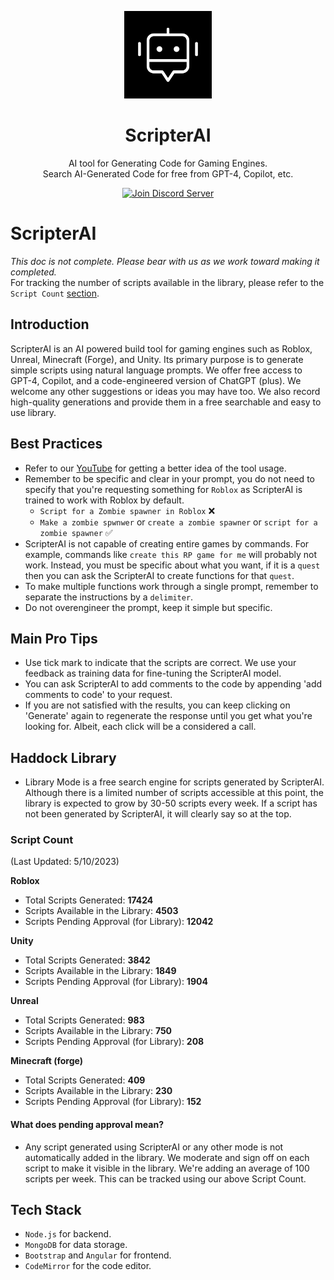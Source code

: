 <p align="center">
  <picture>
    <source media="(prefers-color-scheme: dark)" srcset="https://github.com/asaxena0824/ScripterAI/blob/main/RSA_6.png?raw=true" height="140">
    <img alt="logo" src="https://github.com/asaxena0824/ScripterAI/blob/main/RSA_6.png?raw=true" height="140">
  </picture>
  <h1 align="center">ScripterAI</h1>
  <p align="center">AI tool for Generating Code for Gaming Engines. <br> Search AI-Generated Code for free from GPT-4, Copilot, etc.</p>
</p>


<div align="center">

[![Join Discord Server](https://img.shields.io/badge/discord%20community-join-blue)](https://discord.gg/Km4rKqWav6)

</div><p>


# ScripterAI

<i> This doc is not complete. Please bear with us as we work toward making it completed.</i> <br>
For tracking the number of scripts available in the library, please refer to the `Script Count` [section](https://github.com/asaxena0824/ScripterAI#script-count). <br>

## Introduction

ScripterAI is an AI powered build tool for gaming engines such as Roblox, Unreal, Minecraft (Forge), and Unity. Its primary purpose is to generate simple scripts using natural language prompts. We offer free access to GPT-4, Copilot, and a code-engineered version of ChatGPT (plus). We welcome any other suggestions or ideas you may have too. We also record high-quality generations and provide them in a free searchable and easy to use library.

## Best Practices

* Refer to our [YouTube](https://www.youtube.com/@haddockai) for getting a better idea of the tool usage. 
* Remember to be specific and clear in your prompt, you do not need to specify that you're requesting something for ```Roblox``` as ScripterAI is trained to work with Roblox by default.
  * ```Script for a Zombie spawner in Roblox``` ❌
  * ```Make a zombie spwnwer``` or ```create a zombie spawner``` or ```script for a zombie spawner``` :white_check_mark:
* ScripterAI is not capable of creating entire games by commands. For example, commands like ```create this RP game for me``` will probably not work. Instead, you must be specific about what you want, if it is a ```quest``` then you can ask the ScripterAI to create functions for that ```quest```.
* To make multiple functions work through a single prompt, remember to separate the instructions by a `delimiter`.
* Do not overengineer the prompt, keep it simple but specific. 

## Main Pro Tips

* Use tick mark to indicate that the scripts are correct. We use your feedback as training data for fine-tuning the ScripterAI model.
* You can ask ScripterAI to add comments to the code by appending 'add comments to code' to your request.
* If you are not satisfied with the results, you can keep clicking on 'Generate' again to regenerate the response until you get what you're looking for. Albeit, each click will be a considered a call.

## Haddock Library 
* Library Mode is a free search engine for scripts generated by ScripterAI. Although there is a limited number of scripts accessible at this point, the library is expected to grow by 30-50 scripts every week. If a script has not been generated by ScripterAI, it will clearly say so at the top.

### Script Count 
(Last Updated: 5/10/2023)

**Roblox**

* Total Scripts Generated: **17424**
* Scripts Available in the Library: **4503**
* Scripts Pending Approval (for Library): **12042**

**Unity**

* Total Scripts Generated: **3842**
* Scripts Available in the Library: **1849**
* Scripts Pending Approval (for Library): **1904**

**Unreal**

* Total Scripts Generated: **983**
* Scripts Available in the Library: **750**
* Scripts Pending Approval (for Library): **208**

**Minecraft (forge)**

* Total Scripts Generated: **409**
* Scripts Available in the Library: **230**
* Scripts Pending Approval (for Library): **152**

#### What does pending approval mean?

* Any script generated using ScripterAI or any other mode is not automatically added in the library. We moderate and sign off on each script to make it visible in the library. We're adding an average of 100 scripts per week. This can be tracked using our above Script Count.

## Tech Stack 

* `Node.js` for backend.
* `MongoDB` for data storage.
* `Bootstrap` and `Angular` for frontend.
* `CodeMirror` for the code editor. 


